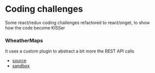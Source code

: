 # Coding challenges

Some react/redux coding challenges refactored to react/onget, to show how the code become KISSer

### WheatherMaps

It uses a custom plugin to abstract a bit more the REST API calls


* [source](/examples/customPlugin)
* [sandbox](https://codesandbox.io/s/github/hacknlove/onGet/tree/master/examples/customPlugin)
